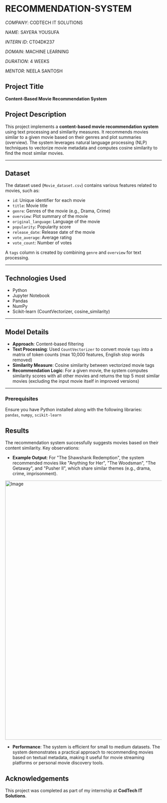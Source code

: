 # RECOMMENDATION-SYSTEM

*COMPANY*: CODTECH IT SOLUTIONS

*NAME*: SAYERA YOUSUFA

*INTERN ID*: CT04DK237

*DOMAIN*: MACHINE LEARNING

*DURATION*: 4 WEEKS

*MENTOR*: NEELA SANTOSH


## Project Title
**Content-Based Movie Recommendation System**

## Project Description

This project implements a **content-based movie recommendation system** using text processing and similarity measures. It recommends movies similar to a given movie based on their genres and plot summaries (overview). The system leverages natural language processing (NLP) techniques to vectorize movie metadata and computes cosine similarity to find the most similar movies.

---

## Dataset

The dataset used (`Movie_dataset.csv`) contains various features related to movies, such as:
- `id`: Unique identifier for each movie
- `title`: Movie title
- `genre`: Genres of the movie (e.g., Drama, Crime)
- `overview`: Plot summary of the movie
- `original_language`: Language of the movie
- `popularity`: Popularity score
- `release_date`: Release date of the movie
- `vote_average`: Average rating
- `vote_count`: Number of votes

A `tags` column is created by combining `genre` and `overview` for text processing.

---

## Technologies Used

- Python
- Jupyter Notebook
- Pandas
- NumPy
- Scikit-learn (CountVectorizer, cosine_similarity)

---

## Model Details

- **Approach**: Content-based filtering
- **Text Processing**: Used `CountVectorizer` to convert movie `tags` into a matrix of token counts (max 10,000 features, English stop words removed)
- **Similarity Measure**: Cosine similarity between vectorized movie tags
- **Recommendation Logic**: For a given movie, the system computes similarity scores with all other movies and returns the top 5 most similar movies (excluding the input movie itself in improved versions)

---
### Prerequisites

Ensure you have Python installed along with the following libraries:  
`pandas`, `numpy`, `scikit-learn`

## Results

The recommendation system successfully suggests movies based on their content similarity. Key observations:

- **Example Output**: For "The Shawshank Redemption", the system recommended movies like "Anything for Her", "The Woodsman", "The Getaway", and "Pusher II", which share similar themes (e.g., drama, crime, imprisonment).

<img width="830" alt="Image" src="https://github.com/user-attachments/assets/6b2b3b48-42ec-46c6-aae4-09ffe4844d61" />

- **Performance**: The system is efficient for small to medium datasets.
The system demonstrates a practical approach to recommending movies based on textual metadata, making it useful for movie streaming platforms or personal movie discovery tools.

## Acknowledgements

This project was completed as part of my internship at **CodTech IT Solutions**.
```
